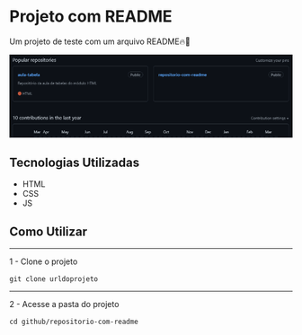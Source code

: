 # Projeto com README
Um projeto de teste com um arquivo README🔥🚀

<img src="testereadme.gif" alt="tela inicial do perfil github">

## Tecnologias Utilizadas
- HTML
- CSS
- JS

## Como Utilizar
---
1 - Clone o projeto
``` 
git clone urldoprojeto
```
---
2 - Acesse a pasta do projeto
```
cd github/repositorio-com-readme
```
